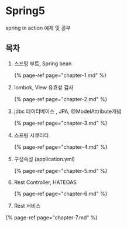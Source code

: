 # Spring5

spring in action 예제 및 공부

## 목차



1. 스프링 부트, Spring bean 

   {% page-ref page="chapter-1.md" %}

2. lombok, View 유효성 검사 

   {% page-ref page="chapter-2.md" %}

3. jdbc 데이터베이스 , JPA, @ModelAttribute개념

   {% page-ref page="chapter-3.md" %}

 

4. 스프링 시큐리티

   {% page-ref page="chapter-4.md" %}

5. 구성속성 \(application.yml\)

   {% page-ref page="chapter-5.md" %}

6. Rest Controller, HATEOAS

   {% page-ref page="chapter-6.md" %}

7. Rest 서비스 

{% page-ref page="chapter-7.md" %}







